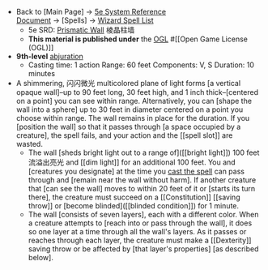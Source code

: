 - Back to [Main Page] → [5e System Reference Document](https://www.dandwiki.com/wiki/5e_SRD:System_Reference_Document) → [Spells] → [Wizard Spell List](https://www.dandwiki.com/wiki/5e_SRD:Wizard_Spell_List)
    - 5e SRD: [Prismatic Wall](https://www.dandwiki.com/wiki/5e_SRD:Prismatic_Wall) 棱晶柱墙
    - __This material is published under__ the [OGL](https://www.dandwiki.com/wiki/Open_Game_License_v1.0a) #[[Open Game License (OGL)]]
- __9th-level__ [abjuration](https://www.dandwiki.com/wiki/5e_abjuration_Spells)
    - Casting time: 1 action
Range: 60 feet
Components: V, S
Duration: 10 minutes
- A shimmering, 闪闪微光 multicolored plane of light forms [a vertical opaque wall]–up to 90 feet long, 30 feet high, and 1 inch thick–[centered on a point] you can see within range. Alternatively, you can [shape the wall into a sphere] up to 30 feet in diameter centered on a point you choose within range. The wall remains in place for the duration. If you [position the wall] so that it passes through [a space occupied by a creature], the spell fails, and your action and the [[spell slot]] are wasted.
    - The wall [sheds bright light out to a range of]([[bright light]]) 100 feet 流溢出亮光 and [[dim light]] for an additional 100 feet. You and [creatures you designate] at the time you [cast the spell](((minNJhrf2))) can pass through and [remain near the wall without harm]. If another creature that [can see the wall] moves to within 20 feet of it or [starts its turn there], the creature must succeed on a [[Constitution]] [[saving throw]] or [become blinded]([[blinded condition]]) for 1 minute.
    - The wall [consists of seven layers], each with a different color. When a creature attempts to [reach into or pass through the wall], it does so one layer at a time through all the wall's layers. As it passes or reaches through each layer, the creature must make a [[Dexterity]] saving throw or be affected by [that layer's properties] [as described below].
